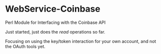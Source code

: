 WebService-Coinbase
===================

Perl Module for Interfacing with the Coinbase API

Just started, just does the *read* operations so far.

Focusing on using the key/token interaction for your own account, and not the OAuth tools yet.
